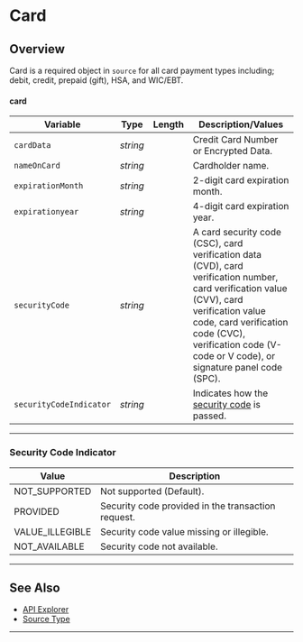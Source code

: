 # Card

## Overview

Card is a required object in `source` for all card payment types including; debit, credit, prepaid (gift), HSA, and WIC/EBT. 

#### card

| Variable | Type | Length | Description/Values |
| -------- | -- | ------------ | ------------------ |
| `cardData` | *string* |  | Credit Card Number or Encrypted Data. |
| `nameOnCard` | *string* |  | Cardholder name. |
| `expirationMonth` | *string* |  | 2-digit card expiration month. |
| `expirationyear` | *string* |  | 4-digit card expiration year. |
| `securityCode` | *string* |  | A card security code (CSC), card verification data (CVD), card verification number, card verification value (CVV), card verification value code, card verification code (CVC), verification code (V-code or V code), or signature panel code (SPC). |
| `securityCodeIndicator` | *string* |  | Indicates how the [security code](#security-code-indicator) is passed. |

---

### Security Code Indicator

| Value | Description |
| ----- | --------- |
| NOT_SUPPORTED | Not supported (Default). |
| PROVIDED | Security code provided in the transaction request. |
| VALUE_ILLEGIBLE | Security code value missing or illegible. |
| NOT_AVAILABLE | Security code not available. |

---

## See Also

- [API Explorer](../api/?type=post&path=/payments/v1/charges)
- [Source Type](?path=docs/Resources/Guides/Payment-Sources/Source-Type.md)

---